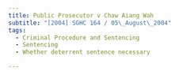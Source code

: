 ```yaml
---
title: Public Prosecutor v Chaw Aiang Wah 
subtitle: "[2004] SGHC 164 / 05\_August\_2004"
tags:
  - Criminal Procedure and Sentencing
  - Sentencing
  - Whether deterrent sentence necessary

---
```


